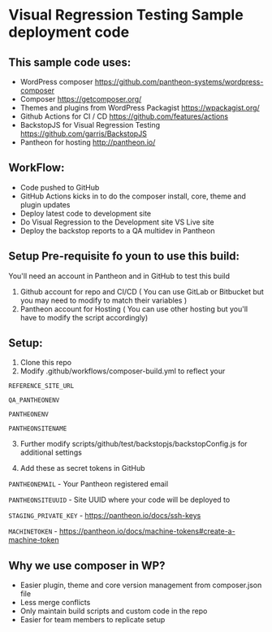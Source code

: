 # Visual Regression Testing Sample deployment code


## This sample code uses:
- WordPress composer https://github.com/pantheon-systems/wordpress-composer
- Composer https://getcomposer.org/
- Themes and plugins from WordPress Packagist https://wpackagist.org/
- Github Actions for CI / CD https://github.com/features/actions
- BackstopJS for Visual Regression Testing https://github.com/garris/BackstopJS
- Pantheon for hosting http://pantheon.io/ 

## WorkFlow:
- Code pushed to GitHub
- GitHub Actions kicks in to do the composer install, core, theme and plugin updates
- Deploy latest code to development site
- Do Visual Regression to the Development site VS Live site
- Deploy the backstop reports to a QA multidev in Pantheon

## Setup Pre-requisite fo youn to use this build:
You'll need an account in Pantheon and in GitHub to test this build
1) Github account for repo and CI/CD ( You can use GitLab or Bitbucket but you may need to modify to match their variables )
2) Pantheon account for Hosting ( You can use other hosting but you'll have to modify the script accordingly)

## Setup:
1) Clone this repo
2) Modify .github/workflows/composer-build.yml to reflect your 

`REFERENCE_SITE_URL`

`QA_PANTHEONENV`

`PANTHEONENV`

`PANTHEONSITENAME`

3) Further modify scripts/github/test/backstopjs/backstopConfig.js for additional settings

4) Add these as secret tokens in GitHub

`PANTHEONEMAIL` - Your Pantheon registered email

`PANTHEONSITEUUID` - Site UUID where your code will be deployed to

`STAGING_PRIVATE_KEY` - https://pantheon.io/docs/ssh-keys

`MACHINETOKEN` - https://pantheon.io/docs/machine-tokens#create-a-machine-token

## Why we use composer in WP?
- Easier plugin, theme and core version management from composer.json file
- Less merge conflicts
- Only maintain build scripts and custom code in the repo
- Easier for team members to replicate setup